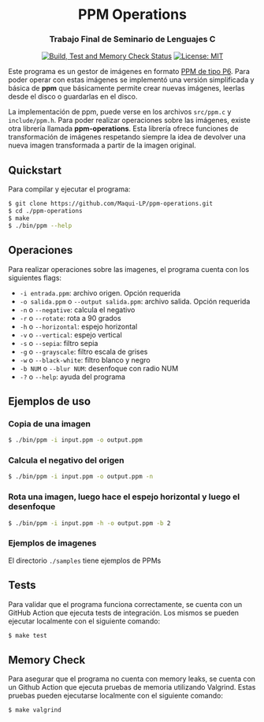 <div align="center">

<h1>PPM Operations</h1>
<h3>Trabajo Final de Seminario de Lenguajes C</h3>
</div>

<div align="center">

[![Build, Test and Memory Check Status][workflowbadge]][workflowurl]
[![License: MIT][licensebadge]][licenseurl]

</div>

Este programa es un gestor de imágenes en formato [PPM de tipo P6](http://netpbm.sourceforge.net/doc/ppm.html).
Para poder operar con estas imágenes se implementó una versión simplificada y
básica de **ppm** que básicamente permite crear nuevas imágenes, leerlas desde
el disco o guardarlas en el disco.

La implementación de ppm, puede verse en los archivos `src/ppm.c` y `include/ppm.h`. Para
poder realizar operaciones sobre las imágenes, existe otra librería llamada
**ppm-operations**. Esta librería ofrece funciones de transformación de imágenes
respetando siempre la idea de devolver una nueva imagen transformada a partir de
la imagen original.

## Quickstart

Para compilar y ejecutar el programa:

```sh
$ git clone https://github.com/Maqui-LP/ppm-operations.git
$ cd ./ppm-operations
$ make
$ ./bin/ppm --help
```

## Operaciones

Para realizar operaciones sobre las imagenes, el programa cuenta con los siguientes flags:

- `-i entrada.ppm`: archivo origen. Opción requerida
- `-o salida.ppm` o `--output salida.ppm`: archivo salida. Opción requerida
- `-n` o `--negative`: calcula el negativo
- `-r` o `--rotate`: rota a 90 grados
- `-h` o `--horizontal`: espejo horizontal
- `-v` o `--vertical`: espejo vertical
- `-s` o `--sepia`: filtro sepia
- `-g` o `--grayscale`: filtro escala de grises
- `-w` o `--black-white`: filtro blanco y negro
- `-b NUM` o `--blur NUM`: desenfoque con radio NUM
- `-?` o `--help`: ayuda del programa

## Ejemplos de uso

### Copia de una imagen

```sh
$ ./bin/ppm -i input.ppm -o output.ppm
```

### Calcula el negativo del origen

```sh
$ ./bin/ppm -i input.ppm -o output.ppm -n
```

### Rota una imagen, luego hace el espejo horizontal y luego el desenfoque

```sh
$ ./bin/ppm -i input.ppm -h -o output.ppm -b 2
```

### Ejemplos de imagenes

El directorio `./samples` tiene ejemplos de PPMs

## Tests

Para validar que el programa funciona correctamente, se cuenta con un GitHub Action que ejecuta tests de integración. Los mismos se pueden ejecutar localmente con el siguiente comando:

```sh
$ make test
```

## Memory Check

Para asegurar que el programa no cuenta con memory leaks, se cuenta con un Github Action que ejecuta pruebas de memoria utilizando Valgrind. Estas pruebas pueden ejecutarse localmente con el siguiente comando:

```sh
$ make valgrind
```

[workflowbadge]: https://github.com/Maqui-LP/ppm-operations/actions/workflows/ci.yml/badge.svg
[licensebadge]: https://img.shields.io/badge/License-MIT-blue.svg
[workflowurl]: https://github.com/Maqui-LP/ppm-operations/commits/main
[licenseurl]: https://github.com/Maqui-LP/ppm-operations/blob/main/LICENSE
